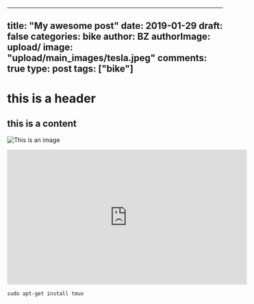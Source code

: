 
---
title: "My awesome post"
date: 2019-01-29
draft: false
categories: bike
author: BZ
authorImage: upload/
image: "upload/main_images/tesla.jpeg"
comments: true
type: post
tags: ["bike"]
---


# this is a header

## this is a content 

![This is an image](/upload/boat.jpg) 

<iframe width="560" height="315" src="https://www.youtube.com/embed/c7vpcqA6SEQ" frameborder="0" allow="accelerometer; autoplay; encrypted-media; gyroscope; picture-in-picture" allowfullscreen></iframe>

``` 
sudo apt-get install tmux
```